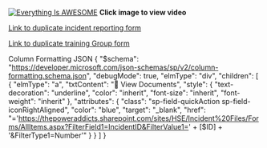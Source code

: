 
[![Everything Is AWESOME](http://img.youtube.com/vi/0U5jax-zMIc/maxresdefault.jpg)](https://youtu.be/0U5jax-zMIc "Save Microsoft Forms Responses & Attachments to SharePoint & Email")
**Click image to view video**

[Link to duplicate incident reporting form](https://forms.office.com/Pages/ShareFormPage.aspx?id=VmlEBz1JyEKtBek5y1IVP0ItwN2SxE1FlM53ige1uMZUMVFYOEpOR05RU05KM0NUMFhFWFZQMTdMMi4u&sharetoken=eNLSYjs7NvFuAqbxg2OA)

[Link to duplicate training Group form](https://forms.office.com/Pages/ShareFormPage.aspx?id=VmlEBz1JyEKtBek5y1IVP9rzU8kEae5Gs4vu1rIZ73lUQVRaUUE1R1dON1Q2S1ZXUFhKNVVSN0ZXOCQlQCN0PWcu&sharetoken=1wOZdoj43P6cqLm97B8y)

Column Formatting JSON
{
  "$schema": "https://developer.microsoft.com/json-schemas/sp/v2/column-formatting.schema.json",
  "debugMode": true,
  "elmType": "div",
  "children": [
    {
      "elmType": "a",
      "txtContent": "📁 View Documents",
      "style": {
        "text-decoration": "underline",
        "color": "inherit",
        "font-size": "inherit",
        "font-weight": "inherit"
      },
      "attributes": {
        "class": "sp-field-quickAction sp-field-iconRightAligned",
        "color": "blue",
        "target": "_blank",
        "href": "='https://thepoweraddicts.sharepoint.com/sites/HSE/Incident%20Files/Forms/AllItems.aspx?FilterField1=IncidentID&FilterValue1=' + [$ID] + '&FilterType1=Number'"
      }
    }
  ]
}
